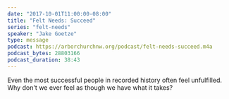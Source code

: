 ```yaml
---
date: "2017-10-01T11:00:00-08:00"
title: "Felt Needs: Succeed"
series: "felt-needs"
speaker: "Jake Goetze"
type: message
podcast: https://arborchurchnw.org/podcast/felt-needs-succeed.m4a
podcast_bytes: 28803166
podcast_duration: 38:43
---
```


Even the most successful people in recorded history often feel unfulfilled. Why don't we ever feel as though we have what it takes? 
